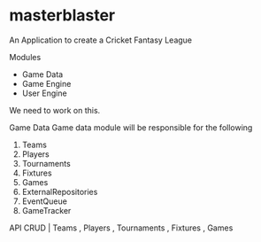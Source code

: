 

# masterblaster
An Application to create a Cricket Fantasy League

Modules
  - Game Data
  - Game Engine
  - User Engine

We need to work on this.


Game Data
Game data module will be responsible for the following
1. Teams
2. Players
3. Tournaments
4. Fixtures
5. Games
6. ExternalRepositories
7. EventQueue
8. GameTracker

API
	CRUD | Teams , Players , Tournaments , Fixtures , Games
